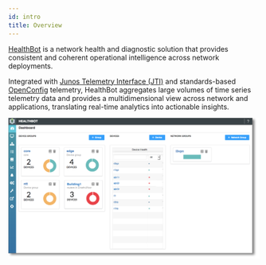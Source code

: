 ```yaml
---
id: intro
title: Overview
---
```


[HealthBot](https://www.juniper.net/us/en/products-services/sdn/contrail/contrail-healthbot/) is a network health and diagnostic solution that provides consistent and coherent operational intelligence across network deployments.

Integrated with [Junos Telemetry Interface (JTI)](https://www.juniper.net/documentation/en_US/junos/topics/concept/junos-telemetry-interface-oveview.html) and standards-based [OpenConfig](https://www.juniper.net/documentation/en_US/junos/information-products/pathway-pages/open-config/open-config-feature-guide.html) telemetry, HealthBot aggregates large volumes of time series telemetry data and provides a multidimensional view across network and applications, translating real-time analytics into actionable insights.

![Healthbot Dashboard](assets/dashboard.png)
